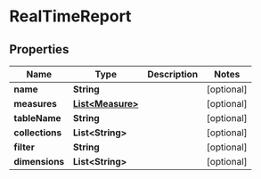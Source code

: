 
# RealTimeReport

## Properties
Name | Type | Description | Notes
------------ | ------------- | ------------- | -------------
**name** | **String** |  |  [optional]
**measures** | [**List&lt;Measure&gt;**](Measure.md) |  |  [optional]
**tableName** | **String** |  |  [optional]
**collections** | **List&lt;String&gt;** |  |  [optional]
**filter** | **String** |  |  [optional]
**dimensions** | **List&lt;String&gt;** |  |  [optional]




